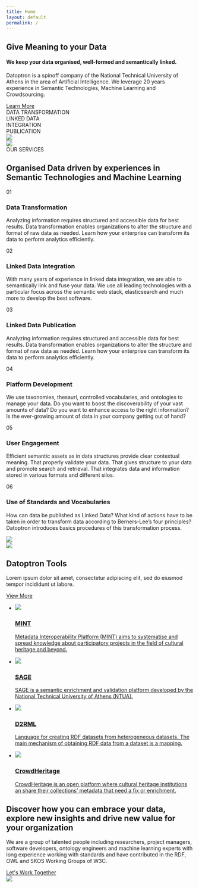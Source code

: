 ```yaml
---
title: Home
layout: default
permalink: /
---
```

<main role="main">
  <!-- banner-->
  <section class="home-banner">
    <div class="container">
      <!-- left-->
      <div class="left">
        <!-- heading-->
        <h1>
           Give Meaning to your <span class="green">Data</span>
        </h1>
        <h4>We keep your data organised, well-formed and semantically linked.</h4>
        <p>
          Datoptron is a spinoff company of the National Technical University of
          Athens in the area of Artificial Intelligence. We leverage 20 years
          experience in Semantic Technologies, Machine Learning and Crowdsourcing.
        </p>
        <a href="{{ site.baseurl }}/aboutus">Learn More</a>
      </div>
      <!-- right-->
      <div class="right">
        <!-- banner text-->
        <div class="banner-text">
          <div class="line connectright"><span class="connect">DATA </span><span>TRANSFORMATION </span></div>
          <div class="line connectleft"><span class="connect">LINKED </span><span class="invert">DATA </span></div>
          <div class="line connectright"><span class="invert">INTEGRATION </span></div>
          <div class="line"><span>PUBLICATION</span></div>
          <div class="comment"><img src="{{ site.baseurl }}/assets/img/ic-comment.png"></div>
        </div>
      </div>
    </div>
  </section>
  <!-- services-->
  <section class="home-services">
    <div class="container">
      <!-- character-->
      <img class="character" src="{{ site.baseurl }}/assets/img/img-character-1.png">
      <!-- label-->
      <div class="lbl">OUR SERVICES</div>
      <h2> <span class="green">Organised Data </span>driven by experiences in Semantic Technologies and Machine Learning</h2>
      <!-- service list-->
      <div class="service-list">
        <!-- row-->
        <div class="row">
          <div class="item col-xl-4 col-lg-4 col-md-6"> <span class="number">01</span>
            <h3>Data Transformation</h3>
            <p>Analyzing information requires structured and accessible data for best results. Data transformation enables organizations to alter the structure and format of raw data as needed. Learn how your enterprise can transform its data to perform analytics efficiently.</p>
          </div>
          <div class="item col-xl-4 col-lg-4 col-md-6"><span class="number">02</span>
            <h3>Linked Data Integration</h3>
            <p>With many years of experience in linked data integration, we are able to semantically link and fuse your data. We use all leading technologies with a particular focus across the semantic web stack, elasticsearch and much more to develop the best software.</p>
          </div>
          <div class="item col-xl-4 col-lg-4 col-md-6"><span class="number">03</span>
            <h3>Linked Data Publication</h3>
            <p>Analyzing information requires structured and accessible data for best results. Data transformation enables organizations to alter the structure and format of raw data as needed. Learn how your enterprise can transform its data to perform analytics efficiently.</p>
          </div>
          <div class="item col-xl-4 col-lg-4 col-md-6"> <span class="number">04</span>
            <h3>Platform Development</h3>
            <p>We use taxonomies, thesauri, controlled vocabularies, and ontologies to manage your data. Do you want to boost the discoverability of your vast amounts of data? Do you want to enhance access to the right information? Is the ever-growing amount of data in your company getting out of hand?</p>
          </div>
          <div class="item col-xl-4 col-lg-4 col-md-6"> <span class="number">05</span>
            <h3>User Engagement</h3>
            <p>Efficient semantic assets as in data structures provide clear contextual meaning. That properly validate your data. That gives structure to your data and promote search and retrieval. That integrates data and information stored in various formats and different silos.</p>
          </div>
          <div class="item col-xl-4 col-lg-4 col-md-6"> <span class="number">06</span>
            <h3>Use of Standards and Vocabularies</h3>
            <p>How can data be published as Linked Data? What kind of actions have to be taken in order to transform data according to Berners-Lee’s four principles? Datoptron introduces basics procedures of this transformation process.</p>
          </div>
        </div>
      </div>
    </div>
  </section>
  <!-- projects-->
  <section class="home-projects">
    <!-- character-->
    <img class="oval" src="{{ site.baseurl }}/assets/img/ic-oval-2.png">
    <!-- container-->
    <div class="container">
      <!-- row-->
      <div class="row">
        <!-- left-->
        <div class="col-xl-5 col-lg-5 left">
          <!-- character-->
          <img class="character" src="{{ site.baseurl }}/assets/img/img-character-2.png">
          <h2>Datoptron <span class="green">Tools</span></h2>
          <p>Lorem ipsum dolor sit amet, consectetur adipiscing elit, sed do eiusmod tempor incididunt ut labore.</p>
          <!-- navigation-->
          <a href="{{ site.baseurl }}/tools">View More</a>
        </div>
        <!-- right-->
        <div class="col-xl-7 col-lg-7 right">
          <!-- ul-->
          <ul>
            <li>
              <a href="{{ site.baseurl }}/mint">
                <img src="{{ site.baseurl }}/assets/img/ic-logo-with.png">
                <div class="text">
                  <h3>MINT </h3>
                  <p>
                    Metadata Interoperability Platform (MINT) aims to systematise
                    and spread knowledge about participatory projects in the field
                    of cultural heritage and beyond.
                  </p>
                </div>
              </a>
            </li>
            <li>
              <a href="#">
                <img src="{{ site.baseurl }}/assets/img/ic-logo-sage.png">
                <div class="text">
                  <h3>SAGE </h3>
                  <p>
                    SAGE is a semantic enrichment and validation platform developed
                    by the National Technical University of Athens (NTUA).
                  </p>
                </div>
              </a>
            </li>
            <li>
              <a href="#">
                <img src="{{ site.baseurl }}/assets/img/ic-logo-d2.png">
                <div class="text">
                  <h3>D2RML </h3>
                  <p>
                    Language for creating RDF datasets from heterogeneous datasets.
                    The main mechanism of obtaining RDF data from a dataset is a mapping.
                  </p>
                </div>
              </a>
            </li>
            <li>
              <a href="#">
                <img src="{{ site.baseurl }}/assets/img/ic-logo-crowd.png">
                <div class="text">
                  <h3>CrowdHeritage </h3>
                  <p>
                    CrowdHeritage is an open platform where cultural heritage institutions
                    an share their collections’ metadata that need a fix or enrichment.
                  </p>
                </div>
              </a>
            </li>
          </ul>
        </div>
      </div>
    </div>
  </section>
  <!-- call to action-->
  <section class="home-calltoaction">
    <div class="container">
      <!-- heading-->
      <div class="text">
        <h2>Discover how you can embrace your data, explore <span class="green">new insights </span>and drive <span class="green">new value </span>for your organization</h2>
        <p>
          We are a group of talented people including researchers, project managers, software developers,
          ontology engineers and machine learning experts with long experience working with standards
          and have contributed in the RDF, OWL and SKOS Working Groups of W3C.
        </p>
        <a href="{{ site.baseurl }}/contact">Let's Work Together</a>
      </div>
      <!-- character-->
      <img class="character" src="{{ site.baseurl }}/assets/img/img-character-3.png">
    </div>
  </section>
</main>
